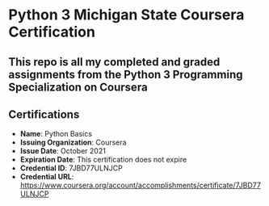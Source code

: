# Python 3 Michigan State Coursera Certification

## This repo is all my completed and graded assignments from the Python 3 Programming Specialization on Coursera

## Certifications

- **Name**: Python Basics
- **Issuing Organization**: Coursera
- **Issue Date**: October 2021
- **Expiration Date**: This certification does not expire
- **Credential ID**: 7JBD77ULNJCP
- **Credential URL**: <https://www.coursera.org/account/accomplishments/certificate/7JBD77ULNJCP>

